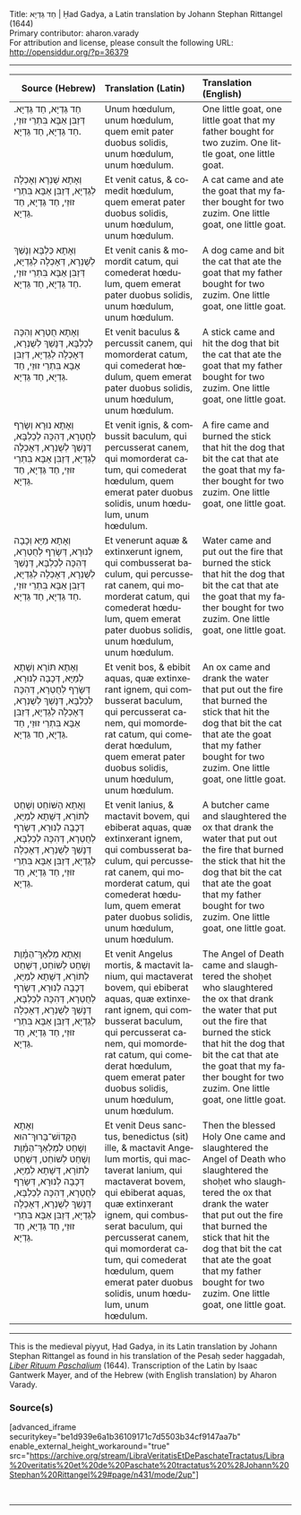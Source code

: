 <html>
<head></head>
<body>
Title: חַד גַּדְיָא | Ḥad Gadya, a Latin translation by Johann Stephan Rittangel (1644)<br />
Primary contributor: aharon.varady<br />
For attribution and license, please consult the following URL: <a href="http://opensiddur.org/?p=36379">http://opensiddur.org/?p=36379</a>
<p />
<hr />

<table style="width:100%;margin-left: auto;margin-right: auto;" class="draggable">
<thead><tr><th id="x" style="text-align: right;">Source (Hebrew)</th><th style="text-align: left;">Translation (Latin)</th><th style="text-align: left;">Translation (English)</th></tr></thead>
<tbody>
<tr><td style="vertical-align:top;">
<div class="liturgy" lang="he">
חַד גַּדְיָא, חַד גַּדְיָא. 
דְּזַבִּן אַבָּא בִּתְרֵי זוּזֵי, 
חַד גַּדְיָא, חַד גַּדְיָא.
</span></div></td>
 
<td style="vertical-align:top;">
<div class="latin" lang="la">
Unum hœdulum, unum hœdulum, 
quem emit pater duobus solidis, 
unum hœdulum, unum hœdulum.
</span></div></td>

<td style="vertical-align:top;">
<div class="english" lang="en">
One little goat, one little goat
that my father bought for two zuzim.
One little goat, one little goat.
</div></td></tr>


<tr><td style="vertical-align:top;">
<div class="liturgy" lang="he">
וְאָתָא שֻׁנְרָא 
וְאָכְלָה לְגַדְיָא, 
דְּזַבִּן אַבָּא בִּתְרֵי זוּזֵי, 
חַד גַּדְיָא, חַד גַּדְיָא.
</span></div></td>
 
<td style="vertical-align:top;">
<div class="latin" lang="la">
Et venit catus, 
& comedit hœdulum, 
quem emerat pater duobus solidis, 
unum hœdulum, unum hœdulum.
</span></div></td>

<td style="vertical-align:top;">
<div class="english" lang="en">
A cat came and ate the goat
that my father bought for two zuzim.
One little goat, one little goat.
</div></td></tr>


<tr><td style="vertical-align:top;">
<div class="liturgy" lang="he">
וְאָתָא כַּלְבָּא 
וְנָשַׁךְ לְשֻׁנְרָא, 
דְּאָכְלָה לְגַדְיָא, 
דְּזַבִּן אַבָּא בִּתְרֵי זוּזֵי, 
חַד גַּדְיָא, חַד גַּדְיָא.
</span></div></td>
 
<td style="vertical-align:top;">
<div class="latin" lang="la">
Et venit canis 
& momordit catum, 
qui comederat hœdulum, 
quem emerat pater duobus solidis, 
unum hœdulum, unum hœdulum.
</span></div></td>

<td style="vertical-align:top;">
<div class="english" lang="en">
A dog came 
and bit the cat
that ate the goat
that my father bought for two zuzim.
One little goat, one little goat.
</div></td></tr>


<tr><td style="vertical-align:top;">
<div class="liturgy" lang="he">
וְאָתָא חֻטְרָא 
וְהִכָּה לְכַלְבָּא, 
דְּנָשַׁךְ לְשֻׁנְרָא, 
דְּאָכְלָה לְגַדְיָא, 
דְּזַבִּן אַבָּא בִּתְרֵי זוּזֵי, 
חַד גַּדְיָא, חַד גַּדְיָא.
</span></div></td>
 
<td style="vertical-align:top;">
<div class="latin" lang="la">
Et venit baculus 
& percussit canem, 
qui momorderat catum, 
qui comederat hœdulum, 
quem emerat pater duobus solidis, 
unum hœdulum, unum hœdulum.
</span></div></td>

<td style="vertical-align:top;">
<div class="english" lang="en">
A stick came 
and hit the dog
that bit the cat
that ate the goat
that my father bought for two zuzim.
One little goat, one little goat.
</div></td></tr>


<tr><td style="vertical-align:top;">
<div class="liturgy" lang="he">
וְאָתָא נוּרָא 
וְשָׂרַף לְחֻטְרָא, 
דְּהִכָּה לְכַלְבָּא, 
דְּנָשַׁךְ לְשֻׁנְרָא, 
דְּאָכְלָה לְגַדְיָא, 
דְּזַבִּן אַבָּא בִּתְרֵי זוּזֵי, 
חַד גַּדְיָא, חַד גַּדְיָא.
</span></div></td>
 
<td style="vertical-align:top;">
<div class="latin" lang="la">
Et venit ignis, 
& combussit baculum, 
qui percusserat canem, 
qui momorderat catum, 
qui comederat hœdulum, 
quem emerat pater duobus solidis, 
unum hœdulum, unum hœdulum.
</span></div></td>

<td style="vertical-align:top;">
<div class="english" lang="en">
A fire came 
and burned the stick
that hit the dog
that bit the cat
that ate the goat
that my father bought for two zuzim.
One little goat, one little goat.
</div></td></tr>


<tr><td style="vertical-align:top;">
<div class="liturgy" lang="he">
וְאָתָא מַיָּא 
וְכָבָה לְנוּרָא, 
דְּשָׂרַף לְחֻטְרָא, 
דְּהִכָּה לְכַלְבָּא, 
דְּנָשַׁךְ לְשֻׁנְרָא, 
דְּאָכְלָה לְגַדְיָא, 
דְּזַבִּן אַבָּא בִּתְרֵי זוּזֵי, 
חַד גַּדְיָא, חַד גַּדְיָא.
</span></div></td>
 
<td style="vertical-align:top;">
<div class="latin" lang="la">
Et venerunt aquæ 
& extinxerunt ignem, 
qui combusserat baculum, 
qui percusserat canem, 
qui momorderat catum, 
qui comederat hœdulum, 
quem emerat pater duobus solidis, 
unum hœdulum, unum hœdulum.
</span></div></td>

<td style="vertical-align:top;">
<div class="english" lang="en">
Water came
and put out the fire
that burned the stick
that hit the dog
that bit the cat
that ate the goat
that my father bought for two zuzim.
One little goat, one little goat.
</div></td></tr>


<tr><td style="vertical-align:top;">
<div class="liturgy" lang="he">
וְאָתָא תּוֹרָא 
וְשָׁתָא לְמַיָּא, 
דְּכָבָה לְנוּרָא, 
דְּשָׂרַף לְחֻטְרָא, 
דְּהִכָּה לְכַלְבָּא, 
דְּנָשַׁךְ לְשֻׁנְרָא, 
דְּאָכְלָה לְגַדְיָא, 
דְּזַבִּן אַבָּא בִּתְרֵי זוּזֵי, 
חַד גַּדְיָא, חַד גַּדְיָא.
</span></div></td>
 
<td style="vertical-align:top;">
<div class="latin" lang="la">
Et venit bos, 
& ebibit aquas, 
quæ extinxerant ignem, 
qui combusserat baculum, 
qui percusserat canem, 
qui momorderat catum, 
qui comederat hœdulum, 
quem emerat pater duobus solidis, 
unum hœdulum, unum hœdulum.
</span></div></td>

<td style="vertical-align:top;">
<div class="english" lang="en">
An ox came
and drank the water
that put out the fire
that burned the stick
that hit the dog
that bit the cat
that ate the goat
that my father bought for two zuzim.
One little goat, one little goat.
</div></td></tr>


<tr><td style="vertical-align:top;">
<div class="liturgy" lang="he">
וְאָתָא הַשּׁוֹחֵט 
וְשָׁחַט לְתוֹרָא, 
דְּשָׁתָא לְמַיָּא, 
דְּכָבָה לְנוּרָא, 
דְּשָׂרַף לְחֻטְרָא, 
דְּהִכָּה לְכַלְבָּא, 
דְּנָשַׁךְ לְשֻׁנְרָא, 
דְּאָכְלָה לְגַדְיָא, 
דְּזַבִּן אַבָּא בִּתְרֵי זוּזֵי, 
חַד גַּדְיָא, חַד גַּדְיָא.
</span></div></td>
 
<td style="vertical-align:top;">
<div class="latin" lang="la">
Et venit lanius, 
& mactavit bovem, 
qui ebiberat aquas, 
quæ extinxerant ignem, 
qui combusserat baculum, 
qui percusserat canem, 
qui momorderat catum, 
qui comederat hœdulum, 
quem emerat pater duobus solidis, 
unum hœdulum, unum hœdulum.
</span></div></td>

<td style="vertical-align:top;">
<div class="english" lang="en">
A butcher came 
and slaughtered the ox
that drank the water
that put out the fire
that burned the stick
that hit the dog
that bit the cat
that ate the goat
that my father bought for two zuzim.
One little goat, one little goat.
</div></td></tr>


<tr><td style="vertical-align:top;">
<div class="liturgy" lang="he">
וְאָתָא מַלְאַךְ־הַמָּ֫וֶת 
וְשָׁחַט לְשׁוֹחֵט, 
דְּשָׁחַט לְתוֹרָא, 
דְּשָׁתָא לְמַיָּא, 
דְּכָבָה לְנוּרָא, 
דְּשָׂרַף לְחֻטְרָא, 
דְּהִכָּה לְכַלְבָּא, 
דְּנָשַׁךְ לְשֻׁנְרָא, 
דְּאָכְלָה לְגַדְיָא, 
דְּזַבִּן אַבָּא בִּתְרֵי זוּזֵי, 
חַד גַּדְיָא, חַד גַּדְיָא.
</span></div></td>
 
<td style="vertical-align:top;">
<div class="latin" lang="la">
Et venit Angelus mortis, 
& mactavit lanium, 
qui mactaverat bovem, 
qui ebiberat aquas, 
quæ extinxerant ignem, 
qui combusserat baculum, 
qui percusserat canem, 
qui momorderat catum, 
qui comederat hœdulum, 
quem emerat pater duobus solidis, 
unum hœdulum, unum hœdulum.
</span></div></td>

<td style="vertical-align:top;">
<div class="english" lang="en">
The Angel of Death came
and slaughtered the shoḥet
who slaughtered the ox
that drank the water
that put out the fire
that burned the stick
that hit the dog
that bit the cat
that ate the goat
that my father bought for two zuzim.
One little goat, one little goat.
</div></td></tr>


<tr><td style="vertical-align:top;">
<div class="liturgy" lang="he">
וְאָתָא הַקָּדוֹשׁ־בָּרוּךְ־הוּא 
וְשָׁחַט לְמַלְאַךְ־הַמָּ֫וֶת 
וְשָׁחַט לְשׁוֹחֵט, 
דְּשָׁחַט לְתוֹרָא, 
דְּשָׁתָא לְמַיָּא, 
דְּכָבָה לְנוּרָא, 
דְּשָׂרַף לְחֻטְרָא, 
דְּהִכָּה לְכַלְבָּא, 
דְּנָשַׁךְ לְשֻׁנְרָא, 
דְּאָכְלָה לְגַדְיָא, 
דְּזַבִּן אַבָּא בִּתְרֵי זוּזֵי, 
חַד גַּדְיָא, חַד גַּדְיָא.
</span></div></td>
 
<td style="vertical-align:top;">
<div class="latin" lang="la">
Et venit Deus sanctus, benedictus (sit) ille, 
& mactavit Angelum mortis, 
qui mactaverat lanium, 
qui mactaverat bovem, 
qui ebiberat aquas, 
quæ extinxerant ignem, 
qui combusserat baculum, 
qui percusserat canem, 
qui momorderat catum, 
qui comederat hœdulum, 
quem emerat pater duobus solidis, 
unum hœdulum, unum hœdulum.
</span></div></td>

<td style="vertical-align:top;">
<div class="english" lang="en">
Then the blessed Holy One came
and slaughtered the Angel of Death
who slaughtered the shoḥet
who slaughtered the ox
that drank the water
that put out the fire
that burned the stick
that hit the dog
that bit the cat
that ate the goat
that my father bought for two zuzim.
One little goat, one little goat.
</div></td></tr>
</tbody></table>

<hr />

This is the medieval piyyut, Ḥad Gadya, in its Latin translation by Johann Stephan Rittangel as found in his translation of the Pesaḥ seder haggadah, <em><a href="/?p=19649">Liber Rituum Paschalium</a></em> (1644). Transcription of the Latin by Isaac Gantwerk Mayer, and of the Hebrew (with English translation) by Aharon Varady.


<h3>Source(s)</h3>

[advanced_iframe securitykey="be1d939e6a1b36109171c7d5503b34cf9147aa7b" enable_external_height_workaround="true" src="https://archive.org/stream/LibraVeritatisEtDePaschateTractatus/Libra%20veritatis%20et%20de%20Paschate%20tractatus%20%28Johann%20Stephan%20Rittangel%29#page/n431/mode/2up"]

&nbsp;

<hr />

&nbsp;

</body>
</html>
